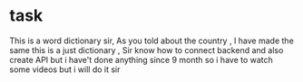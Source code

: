 # task
This is a word dictionary 
sir, As you told about the country , I have made the same this is a just dictionary , Sir know how to connect backend and also create API but i have't done anything since 9 month so i have to watch some videos but i will do it sir 
